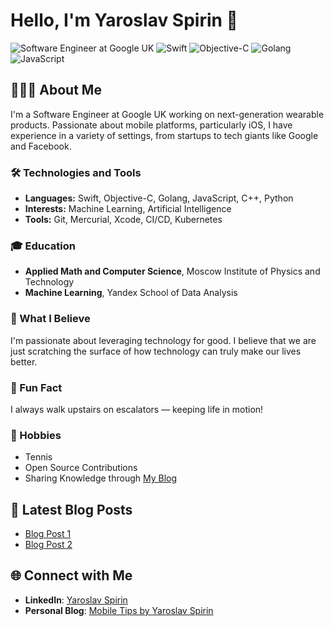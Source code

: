 # Hello, I'm Yaroslav Spirin 👋

![Software Engineer at Google UK](https://img.shields.io/badge/Google-Software%20Engineer-blue)
![Swift](https://img.shields.io/badge/-Swift-FA7343?logo=swift&logoColor=white)
![Objective-C](https://img.shields.io/badge/-Objective--C-43853D)
![Golang](https://img.shields.io/badge/-Go-00ADD8?logo=go&logoColor=white)
![JavaScript](https://img.shields.io/badge/-JavaScript-F0DB4F?logo=javascript&logoColor=black)

## 👨🏻‍💻 About Me

I'm a Software Engineer at Google UK working on next-generation wearable products. Passionate about mobile platforms, particularly iOS, I have experience in a variety of settings, from startups to tech giants like Google and Facebook. 

### 🛠️ Technologies and Tools
* **Languages:** Swift, Objective-C, Golang, JavaScript, C++, Python
* **Interests:** Machine Learning, Artificial Intelligence
* **Tools:** Git, Mercurial, Xcode, CI/CD, Kubernetes

### 🎓 Education
* **Applied Math and Computer Science**, Moscow Institute of Physics and Technology
* **Machine Learning**, Yandex School of Data Analysis

### 🌱 What I Believe
I'm passionate about leveraging technology for good. I believe that we are just scratching the surface of how technology can truly make our lives better.

### 🎉 Fun Fact
I always walk upstairs on escalators — keeping life in motion!

### 🎾 Hobbies
* Tennis
* Open Source Contributions
* Sharing Knowledge through [My Blog](#) <!-- Insert the link to your blog -->

## 📖 Latest Blog Posts
<!-- BLOG-POST-LIST:START -->
- [Blog Post 1](#)
- [Blog Post 2](#)
<!-- BLOG-POST-LIST:END -->

## 🌐 Connect with Me
* **LinkedIn**: [Yaroslav Spirin](#) <!-- Insert your LinkedIn link -->
* **Personal Blog**: [Mobile Tips by Yaroslav Spirin](#) <!-- Insert the link to your blog -->


